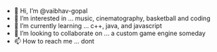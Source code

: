- 👋 Hi, I’m @vaibhav-gopal
- 👀 I’m interested in ... music, cinematography, basketball and coding
- 🌱 I’m currently learning ... c++, java, and javascript
- 💞️ I’m looking to collaborate on ... a custom game engine someday
- 📫 How to reach me ... dont
